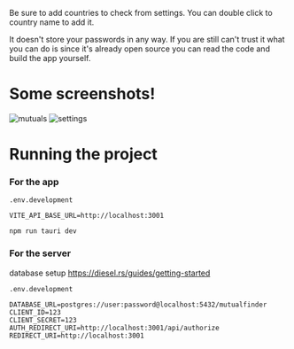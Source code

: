 Be sure to add countries to check from settings. You can double click to country name to add it.

It doesn't store your passwords in any way. If you are still can't trust it what you can do is since it's already open source you can read the code and build the app yourself.

# Some screenshots!

![mutuals](https://user-images.githubusercontent.com/54271295/215283839-d6751112-21a9-4b5a-b7b5-8bae26b6914b.png)
![settings](https://user-images.githubusercontent.com/54271295/181880677-24d09633-95c0-4ae9-a715-7fc9da76865c.png)

# Running the project
### For the app
`.env.development`
```
VITE_API_BASE_URL=http://localhost:3001
```
```
npm run tauri dev
```
### For the server
database setup
https://diesel.rs/guides/getting-started 

`.env.development`
```
DATABASE_URL=postgres://user:password@localhost:5432/mutualfinder
CLIENT_ID=123
CLIENT_SECRET=123
AUTH_REDIRECT_URI=http://localhost:3001/api/authorize
REDIRECT_URI=http://localhost:3001
```
